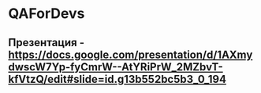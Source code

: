 # QAForDevs
## Презентация - https://docs.google.com/presentation/d/1AXmydwscW7Yp-fyCmrW--AtYRiPrW_2MZbvT-kfVtzQ/edit#slide=id.g13b552bc5b3_0_194